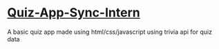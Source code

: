 # [Quiz-App-Sync-Intern](https://dominator-king.github.io/Quiz-App-Sync-Intern/)
A basic quiz app made using html/css/javascript using trivia api for quiz data
